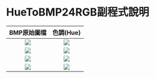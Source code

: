 # HueToBMP24RGB副程式說明
| BMP原始圖檔                         |    色調(Hue)                       |
| :------:                           |    :-----------:                   |
|![](https://i.imgur.com/KeLJ0s5.png)|![](https://i.imgur.com/v74WQdp.png)|
|![](https://i.imgur.com/ipTGuVe.jpg)|![](https://i.imgur.com/I7yhKpq.png)|
|![](https://i.imgur.com/0FY2YuQ.jpg)|![](https://i.imgur.com/ehMdgaF.png)|
|![](https://i.imgur.com/hbudyq9.jpg)|![](https://i.imgur.com/IXj0iTT.png)|

